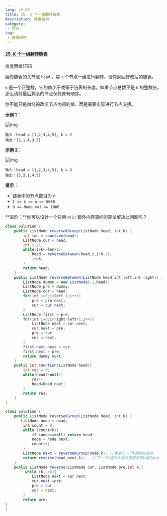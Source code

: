 ```yaml
---
lang: zh-CN
title: 25. K 个一组翻转链表
description: 数据结构
category: 
 - 算法
tag:
 - 数据结构
---
```


#### [25. K 个一组翻转链表](https://leetcode.cn/problems/reverse-nodes-in-k-group/)

难度困难1796

给你链表的头节点 `head` ，每 `k` 个节点一组进行翻转，请你返回修改后的链表。

`k` 是一个正整数，它的值小于或等于链表的长度。如果节点总数不是 `k` 的整数倍，那么请将最后剩余的节点保持原有顺序。

你不能只是单纯的改变节点内部的值，而是需要实际进行节点交换。

 

**示例 1：**

![img](https://assets.leetcode.com/uploads/2020/10/03/reverse_ex1.jpg)

```
输入：head = [1,2,3,4,5], k = 2
输出：[2,1,4,3,5]
```

**示例 2：**

![img](https://assets.leetcode.com/uploads/2020/10/03/reverse_ex2.jpg)

```
输入：head = [1,2,3,4,5], k = 3
输出：[3,2,1,4,5]
```

 

**提示：**

- 链表中的节点数目为 `n`
- `1 <= k <= n <= 5000`
- `0 <= Node.val <= 1000`

 

**进阶：**你可以设计一个只用 `O(1)` 额外内存空间的算法解决此问题吗？

```java
class Solution {
    public ListNode reverseKGroup(ListNode head, int k) {
        int len = countLen(head);
        ListNode cur = head;
        int i =1;
        while(i+k<=len+1){
            head = reverseBetween(head,i,i+k-1);
            i+=k;
        }
        return head;
    }
    public ListNode reverseBetween(ListNode head,int left,int right){ //直接复用翻转链表II的函数
        ListNode dummy = new ListNode(-1,head);
        ListNode pre = dummy;
        ListNode cur = head;
        for(int i=0;i<left-1;i++){
            pre = pre.next;
            cur = cur.next;
        }
        ListNode first = pre;
        for(int i=0;i<right-left+1;i++){
            ListNode next = cur.next;
            cur.next = pre;
            pre = cur;
            cur = next;
        }
        first.next.next = cur;
        first.next = pre;
        return dummy.next;
    }
    public int countLen(ListNode head){
        int res = 0;
        while(head!=null){
            res++;
            head=head.next;
        }
        return res;
    }
}
```

```java
class Solution {
    public ListNode reverseKGroup(ListNode head, int k) {
       ListNode node = head;
        int count = 0;
        while (count<k){
            if (node==null) return head;
            node = node.next;
            count++;
        }
        ListNode next = reverseKGroup(node,k); //拿到下一个k组的头结点
        return reverse(head,next,k);   //下一个k组的头结点就是目前k组的pre
    }
    public ListNode reverse(ListNode cur, ListNode pre,int k){
         while (k-->0){
            ListNode next = cur.next;
            cur.next =pre;
            pre = cur;
            cur = next;
        }
        return pre;
}
}
```

